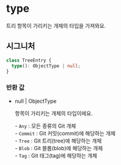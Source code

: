 # type

트리 항목이 가리키는 개체의 타입을 가져와요.

## 시그니처

```ts
class TreeEntry {
  type(): ObjectType | null;
}
```

### 반환 값

<ul class="param-ul">
  <li class="param-li param-li-root">
    <span class="param-type">null | ObjectType</span>
    <br>
    <p class="param-description">항목이 가리키는 개체의 타입이에요.</p>
    <p class="param-description">- <code>Any</code> : 모든 종류의 Git 개체<br>- <code>Commit</code> : Git 커밋(commit)에 해당하는 개체<br>- <code>Tree</code> : Git 트리(tree)에 해당하는 개체<br>- <code>Blob</code> : Git 블롭(blob)에 해당하는 개체<br>- <code>Tag</code> : Git 태그(tag)에 해당하는 개체</p>
  </li>
</ul>
